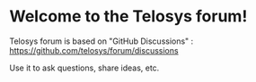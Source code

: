 # Welcome to the Telosys forum!

Telosys forum is based on "GitHub Discussions" : https://github.com/telosys/forum/discussions

Use it to ask questions, share ideas, etc.
